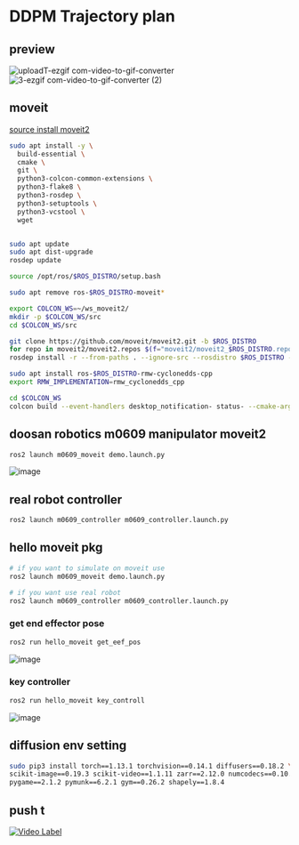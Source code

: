 # DDPM Trajectory plan

## preview

![uploadT-ezgif com-video-to-gif-converter](https://github.com/user-attachments/assets/36050038-def9-49a7-83f7-900e180c593b)
![3-ezgif com-video-to-gif-converter (2)](https://github.com/user-attachments/assets/d4136d90-8a25-4be1-8f52-d454160163b7)



## moveit

[source install moveit2](https://moveit.ros.org/install-moveit2/source/)

``` bash
sudo apt install -y \
  build-essential \
  cmake \
  git \
  python3-colcon-common-extensions \
  python3-flake8 \
  python3-rosdep \
  python3-setuptools \
  python3-vcstool \
  wget


sudo apt update
sudo apt dist-upgrade
rosdep update

source /opt/ros/$ROS_DISTRO/setup.bash

sudo apt remove ros-$ROS_DISTRO-moveit*

export COLCON_WS=~/ws_moveit2/
mkdir -p $COLCON_WS/src
cd $COLCON_WS/src

git clone https://github.com/moveit/moveit2.git -b $ROS_DISTRO
for repo in moveit2/moveit2.repos $(f="moveit2/moveit2_$ROS_DISTRO.repos"; test -r $f && echo $f); do vcs import < "$repo"; done
rosdep install -r --from-paths . --ignore-src --rosdistro $ROS_DISTRO -y

sudo apt install ros-$ROS_DISTRO-rmw-cyclonedds-cpp
export RMW_IMPLEMENTATION=rmw_cyclonedds_cpp

cd $COLCON_WS
colcon build --event-handlers desktop_notification- status- --cmake-args -DCMAKE_BUILD_TYPE=Release

```

## doosan robotics m0609 manipulator moveit2

``` bash
ros2 launch m0609_moveit demo.launch.py
```
![image](https://github.com/user-attachments/assets/69402356-cd1d-4921-a729-82d6ce1f40e9)


## real robot controller

``` bash
ros2 launch m0609_controller m0609_controller.launch.py
```


## hello moveit pkg
``` bash
# if you want to simulate on moveit use
ros2 launch m0609_moveit demo.launch.py

# if you want use real robot
ros2 launch m0609_controller m0609_controller.launch.py
```

### get end effector pose
```bash
ros2 run hello_moveit get_eef_pos
```
![image](https://github.com/user-attachments/assets/2ac1ecf2-660a-4f56-b5ef-1eae21a7d27f)


### key controller
```bash
ros2 run hello_moveit key_controll
```
![image](https://github.com/user-attachments/assets/ddc0b7b6-3d8b-4647-acac-f6add83718e4)




## diffusion env setting

``` bash
sudo pip3 install torch==1.13.1 torchvision==0.14.1 diffusers==0.18.2 \
scikit-image==0.19.3 scikit-video==1.1.11 zarr==2.12.0 numcodecs==0.10.2 \
pygame==2.1.2 pymunk==6.2.1 gym==0.26.2 shapely==1.8.4

```


## push t
[![Video Label](http://img.youtube.com/vi/KKPK5vLKkyY/0.jpg)](https://youtu.be/KKPK5vLKkyY?si=07jjEXkW9wyNHSjk)

